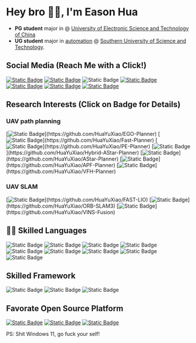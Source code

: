 # Hey bro 👋🏻, I'm Eason Hua

<!--
![visitors](https://visitor-badge.glitch.me/badge?page_id=HuaYuXiao.HuaYuXiao&left_color=green&right_color=red)
-->

- **PG student** major in  @ [University of Electronic Science and Technology of China](https://en.uestc.edu.cn/)
- **UG student** major in [automation](https://sdim.sustech.edu.cn/index/lists?id=121) @ [Southern University of Science and Technology](https://www.sustech.edu.cn/en/). 


## Social Media (Reach Me with a Click!)

[![Static Badge](https://img.shields.io/badge/Bilibili-00A1D6?logo=bilibili)](https://space.bilibili.com/407218928)
[![Static Badge](https://img.shields.io/badge/YouTube-FF0000?logo=youtube)](https://www.youtube.com/channel/UCGiNhBW1Sw8UNZKzgvoxHow)
![Static Badge](https://img.shields.io/badge/WhatsApp-25D366?logo=whatsapp)
[![Static Badge](https://img.shields.io/badge/WeChat-07C160?logo=wechat)](img/wechat.png)
[![Static Badge](https://img.shields.io/badge/Tencent_QQ-EB1923?logo=tencentqq)](img/tecentqq.png)
[![Static Badge](https://img.shields.io/badge/Instagram-E4405F?logo=instagram)](https://www.instagram.com/hyx020222/)
[![Static Badge](https://img.shields.io/badge/X-000000?logo=x)](https://twitter.com/hyx020222)
<!--
![Static Badge](https://img.shields.io/badge/LinkedIn-_-0A66C2?logo=linkedin)
-->


## Research Interests (Click on Badge for Details)

### UAV path planning

[![Static Badge](https://img.shields.io/badge/EGO--Planner-_)](https://github.com/HuaYuXiao/EGO-Planner)
[![Static Badge](https://img.shields.io/badge/Fast--Planner-_)](https://github.com/HuaYuXiao/Fast-Planner)
[![Static Badge](https://img.shields.io/badge/PE--Planner-_)](https://github.com/HuaYuXiao/PE-Planner)
[![Static Badge](https://img.shields.io/badge/Hybrid--A*--Planner-_)](https://github.com/HuaYuXiao/Hybrid-AStar-Planner)
[![Static Badge](https://img.shields.io/badge/A*--Planner-_)](https://github.com/HuaYuXiao/AStar-Planner)
[![Static Badge](https://img.shields.io/badge/APF--Planner-_)](https://github.com/HuaYuXiao/APF-Planner)
[![Static Badge](https://img.shields.io/badge/VFH--Planner-_)](https://github.com/HuaYuXiao/VFH-Planner)

### UAV SLAM

[![Static Badge](https://img.shields.io/badge/FAST--LIO-_)](https://github.com/HuaYuXiao/FAST-LIO)
[![Static Badge](https://img.shields.io/badge/ORB--SLAM3-_)](https://github.com/HuaYuXiao/ORB-SLAM3)
[![Static Badge](https://img.shields.io/badge/VINS--Fusion-_)](https://github.com/HuaYuXiao/VINS-Fusion)

## 👨‍💻 Skilled Languages

![Static Badge](https://img.shields.io/badge/C%2B%2B-14-00599C?logo=cplusplus)
![Static Badge](https://img.shields.io/badge/Python-3.11.5-3776AB?logo=python)
![Static Badge](https://img.shields.io/badge/MATLAB-2023b-salmon)
![Static Badge](https://img.shields.io/badge/VHDL-_-blue)
![Static Badge](https://img.shields.io/badge/Java-14-blue)
![Static Badge](https://img.shields.io/badge/C-_-A8B9CC?logo=c)
![Static Badge](https://img.shields.io/badge/HTML5-_-E34F26?logo=html5)
![Static Badge](https://img.shields.io/badge/CSS3-_-1572B6?logo=css3)
![Static Badge](https://img.shields.io/badge/JavaScript-_-F7DF1E?logo=javascript)

<!--
![Top Langs](https://github-readme-stats.vercel.app/api/top-langs/?username=HuaYuXiao&langs_count=20&layout=compact)
-->


## Skilled Framework

![Static Badge](https://img.shields.io/badge/Flask-3.0.3-000000?logo=flask)
![Static Badge](https://img.shields.io/badge/Three.js-_-000000?logo=three.js)
![Static Badge](https://img.shields.io/badge/OpenCV-4.6.0-5C3EE8?logo=opencv)


## Favorate Open Source Platform

[![Static Badge](https://img.shields.io/badge/Prometheus-181717?logo=github)](https://github.com/amov-lab/Prometheus)
[![Static Badge](https://img.shields.io/badge/XTDrone-C71D23?logo=gitee)](https://gitee.com/robin_shaun/XTDrone)
[![Static Badge](https://img.shields.io/badge/HyperDrone-C71D23?logo=gitee)](https://gitee.com/Mbot/hyperdrone)


PS: Shit Windows 11, go fuck your self!

<!--
## Packages

![Static Badge](https://img.shields.io/badge/ROS-melodic-22314E?logo=ros)
![Static Badge](https://img.shields.io/badge/PyTorch-2.1.0-EE4C2C?logo=pytorch)
![Static Badge](https://img.shields.io/badge/OpenCV-4.6.0-5C3EE8?logo=opencv)
![Static Badge](https://img.shields.io/badge/TensorFlow-_-FF6F00?logo=tensorflow)
![Static Badge](https://img.shields.io/badge/OpenAI-_-412991?logo=openai)

[![trophy](https://github-profile-trophy.vercel.app/?username=HuaYuXiao)](https://github.com/ryo-ma/github-profile-trophy)

## Platforms

![Static Badge](https://img.shields.io/badge/Ubuntu-18.04-E95420?logo=ubuntu)
![Static Badge](https://img.shields.io/badge/Debian-12-A81D33?logo=debian)
![Static Badge](https://img.shields.io/badge/macOS-14.1.1-000000?logo=macos)
![Static Badge](https://img.shields.io/badge/Windows_11-23H2-0078D4?logo=windows11)
![Static Badge](https://img.shields.io/badge/Windows_10-22H2-0078D6?logo=windows10)

## IDEs

![Static Badge](https://img.shields.io/badge/CLion-_-000000?logo=clion)
![Static Badge](https://img.shields.io/badge/PyCharm-_-000000?logo=pycharm)
![Static Badge](https://img.shields.io/badge/Visual_Studio_Code-_-007ACC?logo=visualstudiocode)
![Static Badge](https://img.shields.io/badge/IntelliJ_IDEA-_-000000?logo=intellijidea)
![Static Badge](https://img.shields.io/badge/Visual_Studio-_-5C2D91?logo=visualstudio)
![Static Badge](https://img.shields.io/badge/Eclipse_IDE-_-2C2255?logo=eclipseide)

## Tools

![Static Badge](https://img.shields.io/badge/CMake-3.26.4-064F8C?logo=cmake)
![Static Badge](https://img.shields.io/badge/Jupyter--F37626?logo=jupyter)
![Static Badge](https://img.shields.io/badge/Github_Desktop-_-violet)
![Static Badge](https://img.shields.io/badge/GitHub_Copilot-_-blue?logo=githubcopilot)
![Static Badge](https://img.shields.io/badge/Anaconda-_-44A833?logo=anaconda)
![Static Badge](https://img.shields.io/badge/Google_Scholar-_-4285F4?logo=googlescholar)

![Static Badge](https://img.shields.io/badge/AdGuard-_-68BC71?logo=adguard)

## Softwares

![Static Badge](https://img.shields.io/badge/VMware-_-607078?logo=vmware)
![Static Badge](https://img.shields.io/badge/NoMachine-_-red)
![Static Badge](https://img.shields.io/badge/Android_Studio-_-3DDC84?logo=androidstudio)
![Static Badge](https://img.shields.io/badge/Cisco-_-1BA0D7?logo=cisco)
![Static Badge](https://img.shields.io/badge/Vivado-_-green?logo=xilinx)
![Static Badge](https://img.shields.io/badge/Wireshark-_-1679A7?logo=wireshark)

## Editors

![Static Badge](https://img.shields.io/badge/LaTeX-_-008080?logo=latex)
![Static Badge](https://img.shields.io/badge/Overleaf-_-47A141?logo=overleaf)
![Static Badge](https://img.shields.io/badge/Markdown-_-000000?logo=markdown)
![Static Badge](https://img.shields.io/badge/Notion-_-000000?logo=notion)

